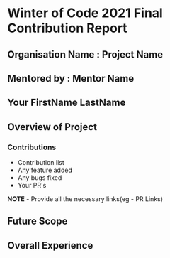# Winter of Code 2021 Final Contribution Report

## Organisation Name : Project Name
## Mentored by : Mentor Name
## Your FirstName LastName

## Overview of Project

### Contributions

- Contribution list
- Any feature added
- Any bugs fixed
- Your PR's

**NOTE** - Provide all the necessary links(eg - PR Links)
 
## Future Scope

## Overall Experience

